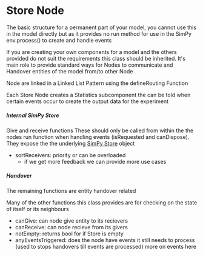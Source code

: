 # Store Node
The basic structure for a permanent part of your model, you cannot use this in the model directly but as it provides no run method for use in the SimPy env.process() to create and handle events

If you are creating your own components for a model and the others provided do not suit the requirements this class should be inherited. It's main role to provide standard ways for Nodes to communicate and Handover entities of the model from/to other Node

Node are linked in a Linked List Pattern using the defineRouting Function

Each Store Node creates a Statistics subcomponent the can be told when certain events occur to create the output data for the experiment
##### Internal SimPy Store
Give and receive functions
These should only be called from within the the nodes run function when handling events (isRequested and canDispose). They expose the the underlying [SimPy Store](https://simpy.readthedocs.io/en/latest/api_reference/simpy.resources.html#module-simpy.resources.store) object

- sortReceivers: priority or can be overloaded
    - if we get more feedback we can provide more use cases

##### Handover
The remaining functions are entity handover related 

Many of the other functions this class provides are for checking on the state of itself or its neighbours

- canGive: can node give entity to its recievers
- canReceive: can node recieve from its givers
- notEmpty: returns bool for if Store is empty
- anyEventsTriggered: does the node have events it still needs to process (used to stops handovers till events are processed) more on events here 
